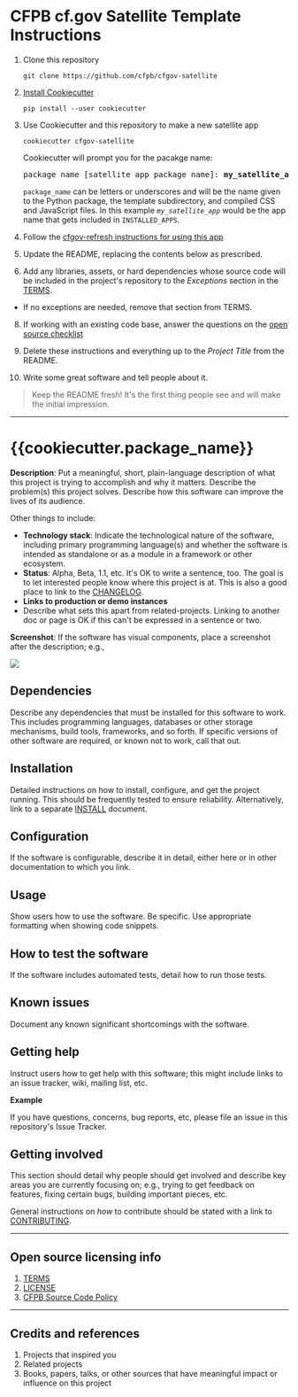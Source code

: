 # CFPB cf.gov Satellite Template Instructions

1. Clone this repository

   ```shell
   git clone https://github.com/cfpb/cfgov-satellite
   ```

3. [Install Cookiecutter](https://cookiecutter.readthedocs.io/en/latest/index.html)

   ```
   pip install --user cookiecutter
   ```

4. Use Cookiecutter and this repository to make a new satellite app

   ```shell
   cookiecutter cfgov-satellite 
   ```

   Cookiecutter will prompt you for the pacakge name:

   <pre>
   package_name [satellite app package name]: <b>my_satellite_app</b>
   </pre>

   `package_name` can be letters or underscores and will be the name given to
   the Python package, the template subdirectory, and compiled CSS and 
   JavaScript files. In this example *`my_satellite_app`* would be the app 
   name that gets included in `INSTALLED_APPS`.

5. Follow the [cfgov-refresh instructions for using this app](https://cfpb.github.io/cfgov-refresh/usage/#develop-satellite-apps)

6. Update the README, replacing the contents below as prescribed.

7. Add any libraries, assets, or hard dependencies whose source code will be 
   included in the project's repository to the _Exceptions_ section in the 
   [TERMS](TERMS.md).

  - If no exceptions are needed, remove that section from TERMS.

8. If working with an existing code base, answer the questions on the 
   [open source checklist](opensource-checklist.md)

9. Delete these instructions and everything up to the _Project Title_ from the 
   README.

10. Write some great software and tell people about it.

> Keep the README fresh! It's the first thing people see and will make the initial impression.

----

# {{cookiecutter.package_name}}

**Description**:  Put a meaningful, short, plain-language description of what
this project is trying to accomplish and why it matters.
Describe the problem(s) this project solves.
Describe how this software can improve the lives of its audience.

Other things to include:

  - **Technology stack**: Indicate the technological nature of the software, including primary programming language(s) and whether the software is intended as standalone or as a module in a framework or other ecosystem.
  - **Status**:  Alpha, Beta, 1.1, etc. It's OK to write a sentence, too. The goal is to let interested people know where this project is at. This is also a good place to link to the [CHANGELOG](CHANGELOG.md).
  - **Links to production or demo instances**
  - Describe what sets this apart from related-projects. Linking to another doc or page is OK if this can't be expressed in a sentence or two.


**Screenshot**: If the software has visual components, place a screenshot after the description; e.g.,

![](https://raw.githubusercontent.com/cfpb/open-source-project-template/master/screenshot.png)


## Dependencies

Describe any dependencies that must be installed for this software to work.
This includes programming languages, databases or other storage mechanisms, build tools, frameworks, and so forth.
If specific versions of other software are required, or known not to work, call that out.

## Installation

Detailed instructions on how to install, configure, and get the project running.
This should be frequently tested to ensure reliability. Alternatively, link to
a separate [INSTALL](INSTALL.md) document.

## Configuration

If the software is configurable, describe it in detail, either here or in other documentation to which you link.

## Usage

Show users how to use the software.
Be specific.
Use appropriate formatting when showing code snippets.

## How to test the software

If the software includes automated tests, detail how to run those tests.

## Known issues

Document any known significant shortcomings with the software.

## Getting help

Instruct users how to get help with this software; this might include links to an issue tracker, wiki, mailing list, etc.

**Example**

If you have questions, concerns, bug reports, etc, please file an issue in this repository's Issue Tracker.

## Getting involved

This section should detail why people should get involved and describe key areas you are
currently focusing on; e.g., trying to get feedback on features, fixing certain bugs, building
important pieces, etc.

General instructions on _how_ to contribute should be stated with a link to [CONTRIBUTING](CONTRIBUTING.md).


----

## Open source licensing info
1. [TERMS](TERMS.md)
2. [LICENSE](LICENSE)
3. [CFPB Source Code Policy](https://github.com/cfpb/source-code-policy/)


----

## Credits and references

1. Projects that inspired you
2. Related projects
3. Books, papers, talks, or other sources that have meaningful impact or influence on this project
